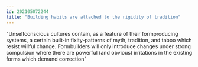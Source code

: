 ```yaml
---
id: 202105072244 
title: "Building habits are attached to the rigidity of tradition"
---
```

"Unselfconscious cultures contain, as a feature of their form­producing systems, a certain built-in fixity-patterns of myth, tradition, and taboo which resist willful change. Form­builders will only introduce changes under strong compulsion where there are powerful (and obvious) irritations in the existing forms which demand correction"